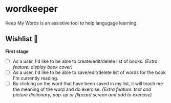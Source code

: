 # wordkeeper

Keep My Words is an assistive tool to help langugage learning.   

## Wishlist :star2:
**First stage**
- [ ] As a user, I'd like to be able to create/edit/delete list of books. *(Extra feature: display book cover)*
- [ ] As a user, I'd like to be able to save/edit/delete list of words for the book I'm currently reading. 
- [ ] By clicking on the word that have been saved in my list, it will teach me the meaning of the word and do exercise. *(Extra feature: text and picture dictionary, pop-up or flipcard screen and add to exercise)*
